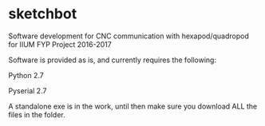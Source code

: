 # sketchbot
Software development for CNC communication with hexapod/quadropod for IIUM FYP Project
2016-2017

Software is provided as is, and currently requires the following:

Python 2.7

Pyserial 2.7

A standalone exe is in the work, until then make sure you download ALL the files in the folder.
